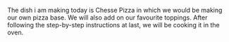 The dish i am making today is Chesse Pizza in which we would be making our own pizza base. We will also add on our favourite toppings. After following the step-by-step instructions at last, we will be cooking it in the oven.  